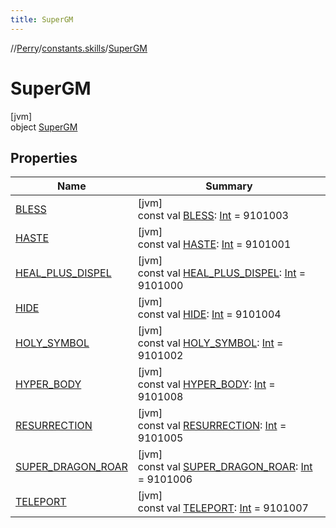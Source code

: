 ```yaml
---
title: SuperGM
---
```

//[Perry](../../../index.html)/[constants.skills](../index.html)/[SuperGM](index.html)



# SuperGM



[jvm]\
object [SuperGM](index.html)



## Properties


| Name | Summary |
|---|---|
| [BLESS](-b-l-e-s-s.html) | [jvm]<br>const val [BLESS](-b-l-e-s-s.html): [Int](https://kotlinlang.org/api/latest/jvm/stdlib/kotlin/-int/index.html) = 9101003 |
| [HASTE](-h-a-s-t-e.html) | [jvm]<br>const val [HASTE](-h-a-s-t-e.html): [Int](https://kotlinlang.org/api/latest/jvm/stdlib/kotlin/-int/index.html) = 9101001 |
| [HEAL_PLUS_DISPEL](-h-e-a-l_-p-l-u-s_-d-i-s-p-e-l.html) | [jvm]<br>const val [HEAL_PLUS_DISPEL](-h-e-a-l_-p-l-u-s_-d-i-s-p-e-l.html): [Int](https://kotlinlang.org/api/latest/jvm/stdlib/kotlin/-int/index.html) = 9101000 |
| [HIDE](-h-i-d-e.html) | [jvm]<br>const val [HIDE](-h-i-d-e.html): [Int](https://kotlinlang.org/api/latest/jvm/stdlib/kotlin/-int/index.html) = 9101004 |
| [HOLY_SYMBOL](-h-o-l-y_-s-y-m-b-o-l.html) | [jvm]<br>const val [HOLY_SYMBOL](-h-o-l-y_-s-y-m-b-o-l.html): [Int](https://kotlinlang.org/api/latest/jvm/stdlib/kotlin/-int/index.html) = 9101002 |
| [HYPER_BODY](-h-y-p-e-r_-b-o-d-y.html) | [jvm]<br>const val [HYPER_BODY](-h-y-p-e-r_-b-o-d-y.html): [Int](https://kotlinlang.org/api/latest/jvm/stdlib/kotlin/-int/index.html) = 9101008 |
| [RESURRECTION](-r-e-s-u-r-r-e-c-t-i-o-n.html) | [jvm]<br>const val [RESURRECTION](-r-e-s-u-r-r-e-c-t-i-o-n.html): [Int](https://kotlinlang.org/api/latest/jvm/stdlib/kotlin/-int/index.html) = 9101005 |
| [SUPER_DRAGON_ROAR](-s-u-p-e-r_-d-r-a-g-o-n_-r-o-a-r.html) | [jvm]<br>const val [SUPER_DRAGON_ROAR](-s-u-p-e-r_-d-r-a-g-o-n_-r-o-a-r.html): [Int](https://kotlinlang.org/api/latest/jvm/stdlib/kotlin/-int/index.html) = 9101006 |
| [TELEPORT](-t-e-l-e-p-o-r-t.html) | [jvm]<br>const val [TELEPORT](-t-e-l-e-p-o-r-t.html): [Int](https://kotlinlang.org/api/latest/jvm/stdlib/kotlin/-int/index.html) = 9101007 |

